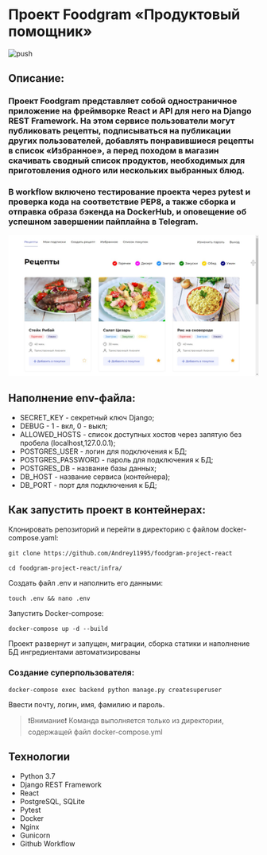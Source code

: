 # Проект Foodgram «Продуктовый помощник»
![push](https://github.com/Andrey11995/foodgram-project-react/actions/workflows/workflow.yml/badge.svg?event=push)
## Описание:

### Проект Foodgram представляет собой одностраничное приложение на фреймворке React и API для него на Django REST Framework. На этом сервисе пользователи могут публиковать рецепты, подписываться на публикации других пользователей, добавлять понравившиеся рецепты в список «Избранное», а перед походом в магазин скачивать сводный список продуктов, необходимых для приготовления одного или нескольких выбранных блюд.

### В workflow включено тестирование проекта через pytest и проверка кода на соответствие PEP8, а также сборка и отправка образа бэкенда на DockerHub, и оповещение об успешном завершении пайплайна в Telegram.

![Image](https://github.com/Andrey11995/foodgram-project-react/raw/master/backend/static/foodgram.jpg)

## Наполнение env-файла:

- SECRET_KEY - секретный ключ Django;
- DEBUG - 1 - вкл, 0 - выкл;
- ALLOWED_HOSTS - список доступных хостов через запятую без пробела (localhost,127.0.0.1);
- POSTGRES_USER - логин для подключения к БД;
- POSTGRES_PASSWORD - пароль для подключения к БД;
- POSTGRES_DB - название базы данных;
- DB_HOST - название сервиса (контейнера);
- DB_PORT - порт для подключения к БД;


## Как запустить проект в контейнерах:

Клонировать репозиторий и перейти в директорию с файлом docker-compose.yaml:

```
git clone https://github.com/Andrey11995/foodgram-project-react
```

```
cd foodgram-project-react/infra/
```

Создать файл .env и наполнить его данными:

```
touch .env && nano .env
```

Запустить Docker-compose:

```
docker-compose up -d --build
```
Проект развернут и запущен, миграции, сборка статики и наполнение БД ингредиентами автоматизированы


### Создание суперпользователя:

```
docker-compose exec backend python manage.py createsuperuser
```
Ввести почту, логин, имя, фамилию и пароль.

>❗️Внимание❗️ Команда выполняется только из директории, содержащей файл docker-compose.yml

## Технологии

- Python 3.7
- Django REST Framework
- React
- PostgreSQL, SQLite
- Pytest
- Docker
- Nginx
- Gunicorn
- Github Workflow
